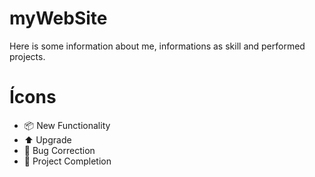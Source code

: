 # myWebSite
Here is some information about me, informations as skill and performed projects. 

# Ícons
- :package: New Functionality
- :arrow_up: Upgrade
- :bug: Bug Correction
- :checkered_flag: Project Completion

